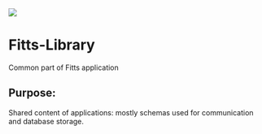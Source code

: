 <img src="https://img.shields.io/badge/status-Active-brightgreen.svg">

# Fitts-Library
Common part of Fitts application

## Purpose:
Shared content of applications: mostly schemas used for communication and database storage.
